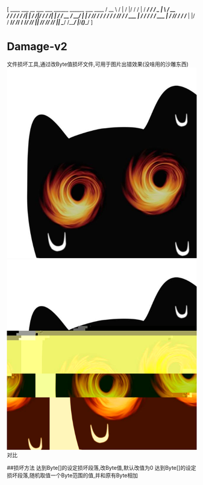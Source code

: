 [    ____     ___       __  ___   ___       ______   ______        ___    ____ 
   / __ \   /   |     /  |/  /  /   |     / ____/  / ____/  _   _|__ \  / __ \
  / / / /  / /| |    / /|_/ /  / /| |    / / __   / __/    | | / /_/ / / / / /
 / /_/ /  / ___ |   / /  / /  / ___ |   / /_/ /  / /___    | |/ / __/_/ /_/ / 
/_____/  /_/  |_|  /_/  /_/  /_/  |_|   \____/  /_____/    |___/____(_)____/  ]
# Damage-v2
文件损坏工具,通过改Byte值损坏文件,可用于图片出错效果(没啥用的沙雕东西)
![Alt text](image/Oldpicture.png)
![Alt text](image/Newpicture.png)
对比

##损坏方法
达到Byte[]的设定损坏段落,改Byte值,默认改值为0
达到Byte[]的设定损坏段落,随机取值一个Byte范围的值,并和原有Byte相加
